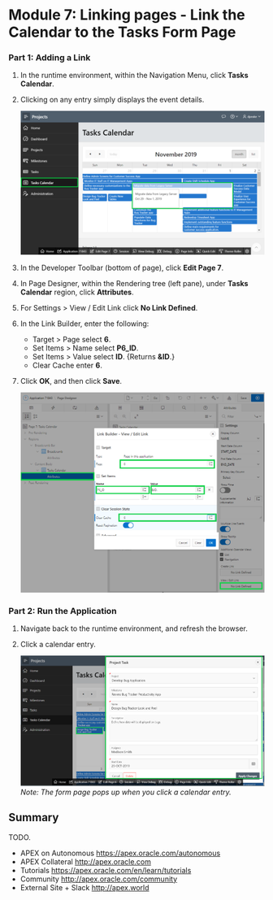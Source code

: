 # Module 7: Linking pages - Link the Calendar to the Tasks Form Page

### **Part 1: Adding a Link**

1. In the runtime environment, within the Navigation Menu, click **Tasks Calendar**.
2. Clicking on any entry simply displays the event details.

    ![](images/7/task-calendar.png)

3. In the Developer Toolbar (bottom of page), click **Edit Page 7**.
4. In Page Designer, within the Rendering tree (left pane), under **Tasks Calendar** region, click **Attributes**.
5. For Settings > View / Edit Link click **No Link Defined**.
6. In the Link Builder, enter the following:
   - Target > Page select **6**.
   - Set Items > Name select **P6_ID**.
   - Set Items > Value select **ID**. {Returns **&ID**.}
   - Clear Cache enter **6**.
7. Click **OK**, and then click **Save**.

    ![](images/7/view-and-edit-link.png)

### **Part 2: Run the Application**

1. Navigate back to the runtime environment, and refresh the browser.
2. Click a calendar entry.

    ![](images/7/click-calendar-entry.png)
    *Note: The form page pops up when you click a calendar entry.*

## Summary

TODO.

- APEX on Autonomous  https://apex.oracle.com/autonomous
- APEX Collateral  http://apex.oracle.com
- Tutorials  https://apex.oracle.com/en/learn/tutorials
- Community  http://apex.oracle.com/community
- External Site + Slack  http://apex.world
